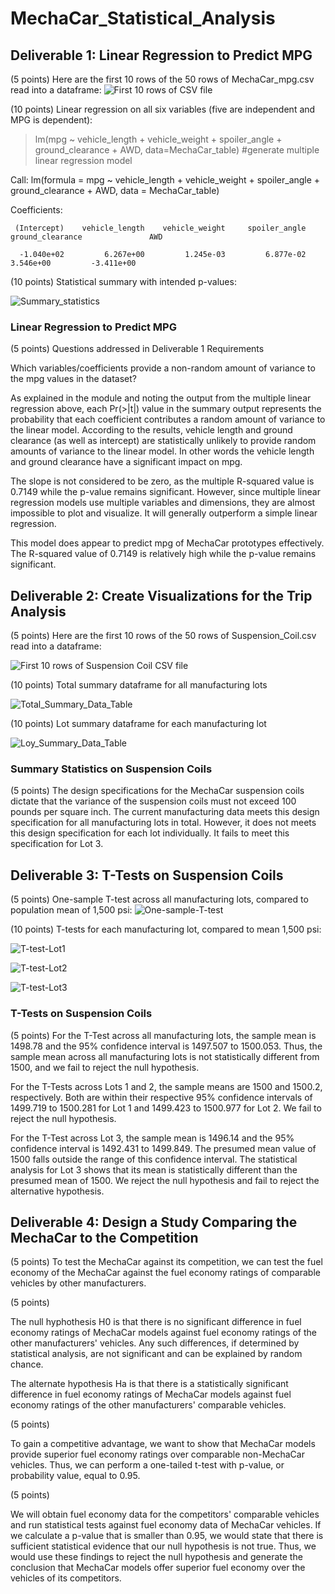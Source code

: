 # MechaCar_Statistical_Analysis
## Deliverable 1: Linear Regression to Predict MPG

(5 points) Here are the first 10 rows of the 50 rows of MechaCar_mpg.csv read into a dataframe:
![First 10 rows of CSV file](MechaCar_mpg_data_frame_first_10_rows.png)

(10 points) Linear regression on all six variables (five are independent and MPG is dependent):
> lm(mpg ~ vehicle_length + vehicle_weight + spoiler_angle + ground_clearance + AWD, data=MechaCar_table) #generate multiple linear regression model

Call:
lm(formula = mpg ~ vehicle_length + vehicle_weight + spoiler_angle + ground_clearance + AWD, data = MechaCar_table)

Coefficients:
     
     (Intercept)    vehicle_length    vehicle_weight     spoiler_angle  ground_clearance               AWD
      
      -1.040e+02         6.267e+00         1.245e-03         6.877e-02         3.546e+00         -3.411e+00

(10 points) Statistical summary with intended p-values:

![Summary_statistics](Summary_statistics.png)
### Linear Regression to Predict MPG
(5 points) Questions addressed in Deliverable 1 Requirements</p>
Which variables/coefficients provide a non-random amount of variance to the mpg values in the dataset?

As explained in the module and noting the output from the multiple linear regression above, each Pr(>|t|) value in the summary output represents the probability that each coefficient contributes a random amount of variance to the linear model. According to the results, vehicle length and ground clearance (as well as intercept) are statistically unlikely to provide random amounts of variance to the linear model. In other words the vehicle length and ground clearance have a significant impact on mpg. 

The slope is not considered to be zero, as the multiple R-squared value is 0.7149 while the p-value remains significant. However, since multiple linear regression models use multiple variables and dimensions, they are almost impossible to plot and visualize. It will generally outperform a simple linear regression.

This model does appear to predict mpg of MechaCar prototypes effectively. The R-squared value of 0.7149 is relatively high while the p-value remains significant.

## Deliverable 2: Create Visualizations for the Trip Analysis

(5 points) Here are the first 10 rows of the 50 rows of Suspension_Coil.csv read into a dataframe:

![First 10 rows of Suspension Coil CSV file](Suspension_Coil_df.png)

(10 points) Total summary dataframe for all manufacturing lots

![Total_Summary_Data_Table](TotalSummaryDataTable.png)

(10 points) Lot summary dataframe for each manufacturing lot

![Loy_Summary_Data_Table](LotSummaryDataTable.png)

### Summary Statistics on Suspension Coils

(5 points) The design specifications for the MechaCar suspension coils dictate that the variance of the suspension coils must not exceed 100 pounds per square inch. The current manufacturing data meets this design specification for all manufacturing lots in total. However, it does not meets this design specification for each lot individually. It fails to meet this specification for Lot 3.

## Deliverable 3: T-Tests on Suspension Coils

(5 points) One-sample T-test across all manufacturing lots, compared to population mean of 1,500 psi:
![One-sample-T-test](One-sample-T-test.png)

(10 points) T-tests for each manufacturing lot, compared to mean 1,500 psi:

![T-test-Lot1](T-test-Lot1.png)

![T-test-Lot2](T-test-Lot2.png)

![T-test-Lot3](T-test-Lot3.png)

### T-Tests on Suspension Coils

(5 points) For the T-Test across all manufacturing lots, the sample mean is 1498.78 and the 95% confidence interval is 1497.507 to 1500.053. Thus, the sample mean across all manufacturing lots is not statistically different from 1500, and we fail to reject the null hypothesis.

For the T-Tests across Lots 1 and 2, the sample means are 1500 and 1500.2, respectively. Both are within their respective 95% confidence intervals of 1499.719 to 1500.281 for Lot 1 and 1499.423 to 1500.977 for Lot 2. We fail to reject the null hypothesis.

For the T-Test across Lot 3, the sample mean is 1496.14 and the 95% confidence interval is 1492.431 to 1499.849. The presumed mean value of 1500 falls outside the range of this confidence interval. The statistical analysis for Lot 3 shows that its mean is statistically different than the presumed mean of 1500. We reject the null hypothesis and fail to reject the alternative hypothesis.

## Deliverable 4: Design a Study Comparing the MechaCar to the Competition
(5 points) To test the MechaCar against its competition, we can test the fuel economy of the MechaCar against the fuel economy ratings of comparable vehicles by other manufacturers.

(5 points)

The null hyphothesis H0 is that there is no significant difference in fuel economy ratings of MechaCar models against fuel economy ratings of the other manufacturers' vehicles. Any such differences, if determined by statistical analysis, are not significant and can be explained by random chance.

The alternate hypothesis Ha is that there is a statistically significant difference in fuel economy ratings of MechaCar models against fuel economy ratings of the other manufacturers' comparable vehicles.

(5 points)

To gain a competitive advantage, we want to show that MechaCar models provide superior fuel economy ratings over comparable non-MechaCar vehicles. Thus, we can perform a one-tailed t-test with p-value, or probability value, equal to 0.95.

(5 points)

We will obtain fuel economy data for the competitors' comparable vehicles and run statistical tests against fuel economy data of MechaCar vehicles. If we calculate a p-value that is smaller than 0.95, we would state that there is sufficient statistical evidence that our null hypothesis is not true. Thus, we would use these findings to reject the null hypothesis and generate the conclusion that MechaCar models offer superior fuel economy over the vehicles of its competitors.
